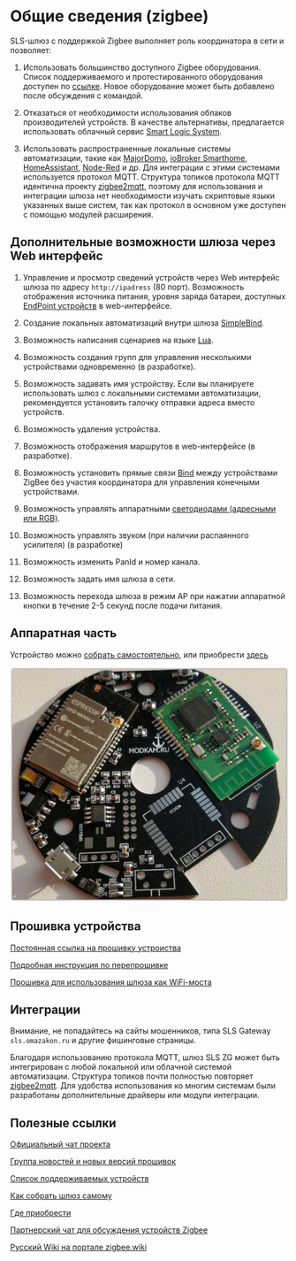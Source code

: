 # Общие сведения (zigbee)

SLS-шлюз с поддержкой Zigbee выполняет роль координатора в сети и позволяет:

1. Использовать большинство доступного Zigbee оборудования. Список поддерживаемого и протестированного оборудования доступен по [ссылке](https://slsys.io/action/supported_devices.html). Новое оборудование может быть добавлено после обсуждения с командой.

2. Отказаться от необходимости использования облаков производителей устройств. В качестве альтернативы, предлагается использовать облачный сервис [Smart Logic System](https://cloud.slsys.io).

3. Использовать распространенные локальные системы автоматизации, такие как [MajorDomo](https://mjdm.ru/), [ioBroker Smarthome](https://www.iobroker.net), [HomeAssistant](https://www.home-assistant.io), [Node-Red](https://nodered.org) и др. Для интеграции с этими системами используется протокол MQTT. Структура топиков протокола MQTT идентична проекту [zigbee2mqtt](https://www.zigbee2mqtt.io), поэтому для использования и интеграции шлюза нет необходимости изучать скриптовые языки указанных выше систем, так как протокол в основном уже доступен с помощью модулей расширения.

## Дополнительные возможности шлюза через Web интерфейс

1. Управление и просмотр сведений устройств через Web интерфейс шлюза по адресу `http://ipadress` (80 порт). Возможность отображения источника питания, уровня заряда батареи, доступных [EndPoint устройств](https://community.nxp.com/thread/332332) в web-интерфейсе.

2. Создание локальных автоматизаций внутри шлюза [SimpleBind](/simplebind.md).

3. Возможность написания сценариев на языке [Lua](/lua.md).

4. Возможность создания групп для управления несколькими устройствами одновременно (в разработке).

5. Возможность задавать имя устройству. Если вы планируете использовать шлюз с локальными системами автоматизации, рекомендуется установить галочку отправки адреса вместо устройств.

6. Возможность удаления устройства.

7. Возможность отображения маршрутов в web-интерфейсе (в разработке).

8. Возможность установить прямые связи [Bind](/bind.md) между устройствами ZigBee без участия координатора для управления конечными устройствами.

9. Возможность управлять аппаратными [светодиодами (адресными или RGB)](/led_control.md).

10. Возможность управлять звуком (при наличии распаянного усилителя) (в разработке)

11. Возможность изменить PanId и номер канала.

12. Возможность задать имя шлюза в сети.

13. Возможность перехода шлюза в режим АР при нажатии аппаратной кнопки в течение 2-5 секунд после подачи питания.

## Аппаратная часть

Устройство можно [собрать самостоятельно](https://modkam.ru/?p=1342), или приобрести [здесь](https://t.me/avenit)

![Mi_Gateway_Shield](/img/Mi_Gateway_Shield12.jpg)

## Прошивка устройства

[Постоянная ссылка на прошивку устроиства](https://github.com/slsys/Gateway/tree/master/rom)

[Подробная инструкция по перепрошивке](/flashing.md)

[Прошивка для использования шлюза как WiFi-моста](/bridge.md)

## Интеграции

Внимание, не попадайтесь на сайты мошенников, типа SLS Gateway `sls.omazakon.ru` и другие фишинговые страницы.

Благодаря использованию протокола MQTT, шлюз SLS ZG может быть интегрирован с любой локальной или облачной системой автоматизации. Структура топиков почти полностью повторяет [zigbee2mqtt](https://www.zigbee2mqtt.io/information/mqtt_topics_and_message_structure.html). Для удобства использования ко многим системам были разработаны дополнительные драйверы или модули интеграции.

## Полезные ссылки

[Официальный чат проекта](https://t.me/slsys)

[Группа новостей и новых версий прошивок](https://t.me/slssys)

[Список поддерживаемых устройств](https://slsys.io/action/supported_devices.html)

[Как собрать шлюз самому](https://modkam.ru/?p=1342)

[Где приобрести](https://t.me/avenit)

[Партнерский чат для обсуждения устройств Zigbee](https://t.me/zigbeer)

[Русский Wiki на портале zigbee.wiki](https://zigbee.wiki/)
